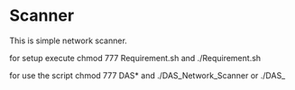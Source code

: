 # Scanner

This is simple network scanner.

for setup execute chmod 777 Requirement.sh and ./Requirement.sh


for use the script chmod 777 DAS* and ./DAS_Network_Scanner or ./DAS_
